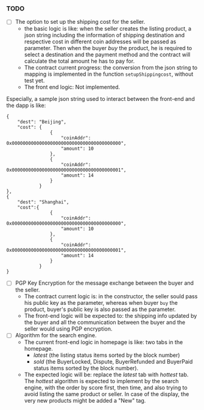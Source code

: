 ### TODO

- [ ] The option to set up the shipping cost for the seller.
	- the basic logic is like: when the seller creates the listing product, a json string including the information of shipping destination and respective cost in different coin addresses will be passed as parameter. Then when the buyer *buy* the product, he is required to select a destination and the payment method and the contract will calculate the total amount he has to pay for.
	- The contract current progress: the conversion from the json string to mapping is implemented in the function ``setupShippingcost``, without test yet.
	- The front end logic: Not implemented.

Especially, a sample json string used to interact between the front-end and the dapp is like:
```
{
	"dest": "Beijing",
	"cost": {
				{
					"coinAddr": 0x0000000000000000000000000000000000000000",
					"amount": 10
				},
				{
					"coinAddr": 0x0000000000000000000000000000000000000001",
					"amount": 14
				}
			}
},
{
	"dest": "Shanghai",
	"cost":{
				{
					"coinAddr": 0x0000000000000000000000000000000000000000",
					"amount": 10
				},
				{
					"coinAddr": 0x0000000000000000000000000000000000000001",
					"amount": 14
				}
			}
}

```


- [ ] PGP Key Encryption for the message exchange between the buyer and the seller.
	- The contract current logic is: in the constructor, the seller sould pass his public key as the parameter, whereas when buyer `buy` the product, buyer's public key is also passed as the parameter.
	- The front-end logic will be expected to: the shipping info updated by the buyer and all the communication between the buyer and the seller would using PGP encryption.
- [ ] Algorithm for the search engine.
	- The current front-end logic in homepage is like: two tabs in the homepage.
		-  *latest*  (the listing status items sorted by the block number) 
		- *sold*  (the BuyerLocked, Dispute, BuyerRefunded and BuyerPaid status items sorted by the block number).
	- The expected logic will be: replace the *latest* tab with *hottest* tab. The *hottest* algorithm is expected to implement by the search engine, with the order by score first, then time, and also trying to avoid listing the same product or seller. In case of the display, the very new products might be added a "New" tag.
	
